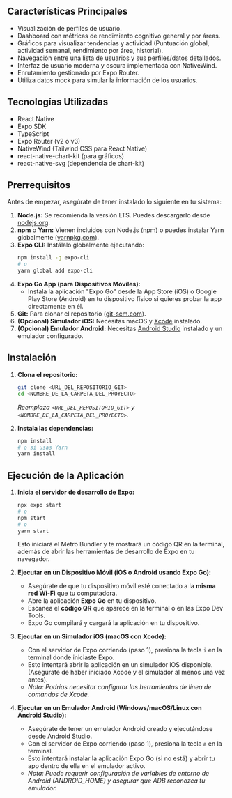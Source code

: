 ## Características Principales

- Visualización de perfiles de usuario.
- Dashboard con métricas de rendimiento cognitivo general y por áreas.
- Gráficos para visualizar tendencias y actividad (Puntuación global, actividad semanal, rendimiento por área, historial).
- Navegación entre una lista de usuarios y sus perfiles/datos detallados.
- Interfaz de usuario moderna y oscura implementada con NativeWind.
- Enrutamiento gestionado por Expo Router.
- Utiliza datos mock para simular la información de los usuarios.

## Tecnologías Utilizadas

- React Native
- Expo SDK
- TypeScript
- Expo Router (v2 o v3)
- NativeWind (Tailwind CSS para React Native)
- react-native-chart-kit (para gráficos)
- react-native-svg (dependencia de chart-kit)

## Prerrequisitos

Antes de empezar, asegúrate de tener instalado lo siguiente en tu sistema:

1.  **Node.js:** Se recomienda la versión LTS. Puedes descargarlo desde [nodejs.org](https://nodejs.org/).
2.  **npm** o **Yarn:** Vienen incluidos con Node.js (npm) o puedes instalar Yarn globalmente ([yarnpkg.com](https://yarnpkg.com/getting-started/install)).
3.  **Expo CLI:** Instálalo globalmente ejecutando:
    ```bash
    npm install -g expo-cli
    # o
    yarn global add expo-cli
    ```
4.  **Expo Go App (para Dispositivos Móviles):**
    - Instala la aplicación "Expo Go" desde la App Store (iOS) o Google Play Store (Android) en tu dispositivo físico si quieres probar la app directamente en él.
5.  **Git:** Para clonar el repositorio ([git-scm.com](https://git-scm.com/)).
6.  **(Opcional) Simulador iOS:** Necesitas macOS y [Xcode](https://developer.apple.com/xcode/) instalado.
7.  **(Opcional) Emulador Android:** Necesitas [Android Studio](https://developer.android.com/studio) instalado y un emulador configurado.

## Instalación

1.  **Clona el repositorio:**

    ```bash
    git clone <URL_DEL_REPOSITORIO_GIT>
    cd <NOMBRE_DE_LA_CARPETA_DEL_PROYECTO>
    ```

    _Reemplaza `<URL_DEL_REPOSITORIO_GIT>` y `<NOMBRE_DE_LA_CARPETA_DEL_PROYECTO>`._

2.  **Instala las dependencias:**
    ```bash
    npm install
    # o si usas Yarn
    yarn install
    ```

## Ejecución de la Aplicación

1.  **Inicia el servidor de desarrollo de Expo:**

    ```bash
    npx expo start
    # o
    npm start
    # o
    yarn start
    ```

    Esto iniciará el Metro Bundler y te mostrará un código QR en la terminal, además de abrir las herramientas de desarrollo de Expo en tu navegador.

2.  **Ejecutar en un Dispositivo Móvil (iOS o Android usando Expo Go):**

    - Asegúrate de que tu dispositivo móvil esté conectado a la **misma red Wi-Fi** que tu computadora.
    - Abre la aplicación **Expo Go** en tu dispositivo.
    - Escanea el **código QR** que aparece en la terminal o en las Expo Dev Tools.
    - Expo Go compilará y cargará la aplicación en tu dispositivo.

3.  **Ejecutar en un Simulador iOS (macOS con Xcode):**

    - Con el servidor de Expo corriendo (paso 1), presiona la tecla `i` en la terminal donde iniciaste Expo.
    - Esto intentará abrir la aplicación en un simulador iOS disponible. (Asegúrate de haber iniciado Xcode y el simulador al menos una vez antes).
    - _Nota: Podrías necesitar configurar las herramientas de línea de comandos de Xcode._

4.  **Ejecutar en un Emulador Android (Windows/macOS/Linux con Android Studio):**

    - Asegúrate de tener un emulador Android creado y ejecutándose desde Android Studio.
    - Con el servidor de Expo corriendo (paso 1), presiona la tecla `a` en la terminal.
    - Esto intentará instalar la aplicación Expo Go (si no está) y abrir tu app dentro de ella en el emulador activo.
    - _Nota: Puede requerir configuración de variables de entorno de Android (ANDROID_HOME) y asegurar que ADB reconozca tu emulador._
